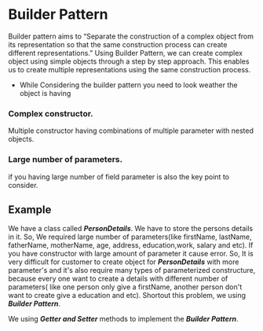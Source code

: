 # Builder Pattern
Builder pattern aims to “Separate the construction of a complex object from its representation so that the same construction process can create different representations.”
Using Builder Pattern, we can create complex object using simple objects through a step by step approach. This enables us to create multiple representations using the same construction process.

* While Considering the builder pattern you need to look weather the object is having
### Complex constructor.
Multiple constructor having combinations of multiple parameter with nested objects.
### Large number of parameters.
if you having large number of field parameter is also the key point to consider.

## Example
We have a class called __*PersonDetails*__. We have to store the persons details in it. So, We required large number of parameters(like firstName, lastName, fatherName, motherName, age, address, education,work, salary and etc). If you have constructor with large amount of parameter it cause error. So, It is very difficult for customer to create object for __*PersonDetails*__ with more parameter's and it's also require many types of parameterized constructure, because every one want to create a details with different number of parameters( like one person only give a firstName, another person don't want to create give a education and etc). Shortout this problem, we using __*Builder Pattern*__. 

We using __*Getter and Setter*__ methods to implement the __*Builder Pattern*__.

